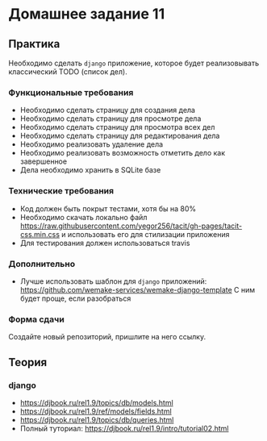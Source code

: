 # Домашнее задание 11

## Практика

Необходимо сделать `django` приложение, которое будет реализовывать классический TODO (список дел).

### Функциональные требования

- Необходимо сделать страницу для создания дела
- Необходимо сделать страницу для просмотре дела
- Необходимо сделать страницу для просмотра всех дел
- Необходимо сделать страницу для редактирования дела
- Необходимо реализовать удаление дела
- Необходимо реализовать возможность отметить дело как завершенное
- Дела необходимо хранить в SQLite базе

### Технические требования

- Код должен быть покрыт тестами, хотя бы на 80%
- Необходимо скачать локально файл https://raw.githubusercontent.com/yegor256/tacit/gh-pages/tacit-css.min.css и использовать его для стилизации приложения
- Для тестирования должен использоваться travis

### Дополнительно

- Лучше использовать шаблон для `django` приложений: https://github.com/wemake-services/wemake-django-template С ним будет проще, если разобраться


### Форма сдачи

Создайте новый репозиторий, пришлите на него ссылку.


## Теория

### django

- https://djbook.ru/rel1.9/topics/db/models.html
- https://djbook.ru/rel1.9/ref/models/fields.html
- https://djbook.ru/rel1.9/topics/db/queries.html
- Полный туториал: https://djbook.ru/rel1.9/intro/tutorial02.html
